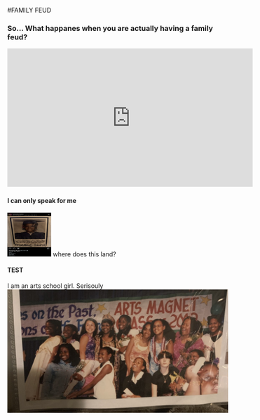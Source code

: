 #FAMILY FEUD

### So... What happanes when you are actually having a family feud?
<iframe width="560" height="315" src="https://www.youtube.com/embed/z2kEKZ6jyQQ" title="YouTube video player" frameborder="0" allow="accelerometer; autoplay; clipboard-write; encrypted-media; gyroscope; picture-in-picture; web-share" allowfullscreen></iframe>

#### I can only speak for me
<img width=100 height=100 style="float: right: " src="/images/firstpress.jpg"> where does this land?

#### TEST
I am an arts school girl. Serisouly
<img src="/images/berkeleyartsmagnet.PNG" />

